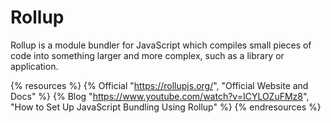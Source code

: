 # Rollup

Rollup is a module bundler for JavaScript which compiles small pieces of code into something larger and more complex, such as a library or application.

{% resources %}
  {% Official "https://rollupjs.org/", "Official Website and Docs" %}
  {% Blog "https://www.youtube.com/watch?v=ICYLOZuFMz8", "How to Set Up JavaScript Bundling Using Rollup" %}
{% endresources %}
